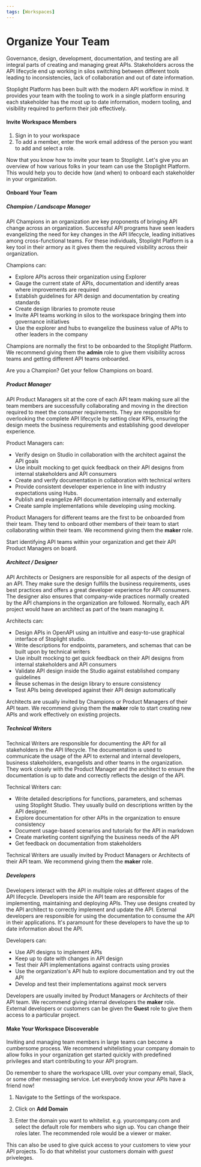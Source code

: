 ```yaml
---
tags: [Workspaces]
---
```


# Organize Your Team

Governance, design, development, documentation, and testing are all integral parts of creating and managing great APIs. Stakeholders across the API lifecycle end up working in silos switching between different tools leading to inconsistencies, lack of collaboration and out of date information. 

Stoplight Platform has been built with the modern API workflow in mind. It provides your team with the tooling to work in a single platform ensuring each stakeholder has the most up to date information, modern tooling, and visibility required to perform their job effectively.  

#### Invite Workspace Members

<!--To-Do: Add info about roles-->

1. Sign in to your workspace
2. To add a member, enter the work email address of the person you want to add and select a role.
<!--To-Do: Screenshot-->

Now that you know how to invite your team to Stoplight. Let's give you an overview of how various folks in your team can use the Stoplight Platform. This would help you to decide how (and when) to onboard each stakeholder in your organization. 

#### Onboard Your Team

##### Champion / Landscape Manager

API Champions in an organization are key proponents of bringing API change across an organization. Successful API programs have seen leaders evangelizing the need for key changes in the API lifecycle, leading initiatives among cross-functional teams. For these individuals, Stoplight Platform is a key tool in their armory as it gives them the required visibility across their organization. 

Champions can:
- Explore APIs across their organization using Explorer
- Gauge the current state of APIs, documentation and identify areas where improvements are required
- Establish guidelines for API design and documentation by creating standards
- Create design libraries to promote reuse
- Invite API teams working in silos to the workspace bringing them into governance initiatives
- Use the explorer and hubs to evangelize the business value of APIs to other leaders in the company

Champions are normally the first to be onboarded to the Stoplight Platform. We recommend giving them the **admin** role to give them visibility across teams and getting different API teams onboarded. 

Are you a Champion? Get your fellow Champions on board. 

##### Product Manager

API Product Managers sit at the core of each API team making sure all the team members are successfully collaborating and moving in the direction required to meet the consumer requirements. They are responsible for overlooking the complete API lifecycle by setting clear KPIs, ensuring the design meets the business requirements and establishing good developer experience. 

Product Managers can:
- Verify design on Studio in collaboration with the architect against the API goals
- Use inbuilt mocking to get quick feedback on their API designs from internal stakeholders and API consumers
- Create and verify documentation in collaboration with technical writers
- Provide consistent developer experience in line with industry expectations using Hubs.
- Publish and evangelize API documentation internally and externally
- Create sample implementations while developing using mocking.

Product Managers for different teams are the first to be onboarded from their team. They tend to onboard other members of their team to start collaborating within their team. We recommend giving them the **maker** role. 

Start identifying API teams within your organization and get their API Product Managers on board.


##### Architect / Designer

API Architects or Designers are responsible for all aspects of the design of an API. They make sure the design fulfills the business requirements, uses best practices and offers a great developer experience for API consumers. The designer also ensures that company-wide practices normally created by the API champions in the organization are followed. Normally, each API project would have an architect as part of the team managing it. 

Architects can:
- Design APIs in OpenAPI using an intuitive and easy-to-use graphical interface of Stoplight studio. 
- Write descriptions for endpoints, parameters, and schemas that can be built upon by technical writers 
- Use inbuilt mocking to get quick feedback on their API designs from internal stakeholders and API consumers
- Validate API design inside the Studio against established company guidelines
- Reuse schemas in the design library to ensure consistency
- Test APIs being developed against their API design automatically

Architects are usually invited by Champions or Product Managers of their API team. We recommend giving them the **maker** role to start creating new APIs and work effectively on existing projects.


##### Technical Writers

Technical Writers are responsible for documenting the API for all stakeholders in the API lifecycle. The documentation is used to communicate the usage of the API to external and internal developers, business stakeholders, evangelists and other teams in the organization. They work closely with the Product Manager and the architect to ensure the documentation is up to date and correctly reflects the design of the API.  

Technical Writers can:
- Write detailed descriptions for functions, parameters, and schemas using Stoplight Studio. They usually build on descriptions written by the API designer. 
- Explore documentation for other APIs in the organization to ensure consistency
- Document usage-based scenarios and tutorials for the API in markdown
- Create marketing content signifying the business needs of the API
- Get feedback on documentation from stakeholders

Technical Writers are usually invited by Product Managers or Architects of their API team. We recommend giving them the **maker** role. 


##### Developers

Developers interact with the API in multiple roles at different stages of the API lifecycle. Developers inside the API team are responsible for implementing, maintaining and deploying APIs. They use designs created by the API architect to correctly implement and update the API. External developers are responsible for using the documentation to consume the API in their applications. It's paramount for these developers to have the up to date information about the API.

Developers can:
- Use API designs to implement APIs
- Keep up to date with changes in API design
- Test their API implementations against contracts using proxies
- Use the organization's API hub to explore documentation and try out the API
- Develop and test their implementations against mock servers

Developers are usually invited by Product Managers or Architects of their API team. We recommend giving internal developers the **maker** role. External developers or customers can be given the **Guest** role to give them access to a particular project. 

#### Make Your Workspace Discoverable

Inviting and managing team members in large teams can become a cumbersome process. We recommend whitelisting your company domain to allow folks in your organization get started quickly with predefined privileges and start contributing to your API program. 

Do remember to share the workspace URL over your company email, Slack, or some other messaging service. Let everybody know your APIs have a friend now! 

1. Navigate to the Settings of the workspace. 

2. Click on **Add Domain**
<!--To-do:Whitelist Gif-->

3. Enter the domain you want to whitelist. e.g. yourcompany.com and select the default role for members who sign up. You can change their roles later. The recommended role would be a viewer or maker. 

This can also be used to give quick access to your customers to view your API projects. To do that whitelist your customers domain with *guest* priveleges. 
